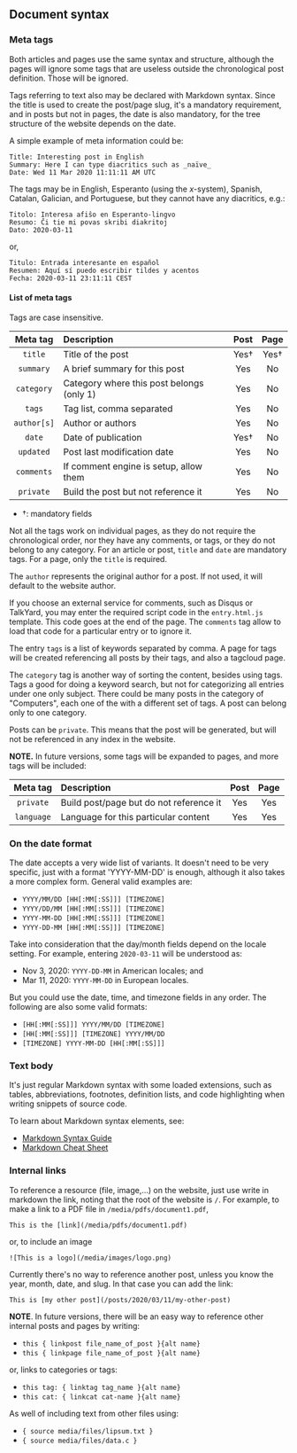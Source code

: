 <!-- vim: set ft=markdown fenc=utf-8 tw=72 nowrap: -->
<!-- Version: pynfact-1.0.2.dev4 -->

Document syntax
---------------

### Meta tags

Both articles and pages use the same syntax and structure, although the
pages will ignore some tags that are useless outside the chronological
post definition.  Those will be ignored.

Tags referring to text also may be declared with Markdown syntax.  Since
the title is used to create the post/page slug, it's a mandatory
requirement, and in posts but not in pages, the date is also mandatory,
for the tree structure of the website depends on the date.

A simple example of meta information could be:

    Title: Interesting post in English
    Summary: Here I can type diacritics such as _naïve_
    Date: Wed 11 Mar 2020 11:11:11 AM UTC


The tags may be in English, Esperanto (using the _x_-system), Spanish,
Catalan, Galician, and Portuguese, but they cannot have any diacritics,
e.g.:

    Titolo: Interesa afiŝo en Esperanto-lingvo
    Resumo: Ĉi tie mi povas skribi diakritoj
    Dato: 2020-03-11

or,

    Titulo: Entrada interesante en español
    Resumen: Aquí sí puedo escribir tildes y acentos
    Fecha: 2020-03-11 23:11:11 CEST


#### List of meta tags

Tags are case insensitive.

| Meta tag    | Description                              | Post | Page |
|:-----------:|:---------------------------------------- |:----:|:----:|
| `title`     | Title of the post                        | Yes† | Yes† |
| `summary`   | A brief summary for this post            | Yes  | No   |
| `category`  | Category where this post belongs (only 1)| Yes  | No   |
| `tags`      | Tag list, comma separated                | Yes  | No   |
| `author[s]` | Author or authors                        | Yes  | No   |
| `date`      | Date of publication                      | Yes† | No   |
| `updated`   | Post last modification date              | Yes  | No   |
| `comments`  | If comment engine is setup, allow them   | Yes  | No   |
| `private`   | Build the post but not reference it      | Yes  | No   |

  * †: mandatory fields

Not all the tags work on individual pages, as they do not require the
chronological order, nor they have any comments, or tags, or they do not
belong to any category.  For an article or post, `title` and `date` are
mandatory tags.  For a page, only the `title` is required.

The `author` represents the original author for a post.  If not used,
it will default to the website author.

If you choose an external service for comments, such as Disqus or
TalkYard, you may enter the required script code in the `entry.html.js`
template.  This code goes at the end of the page.  The `comments` tag
allow to load that code for a particular entry or to ignore it.

The entry `tags` is a list of keywords separated by comma.  A page
for tags will be created referencing all posts by their tags, and also a
tagcloud page.

The `category` tag is another way of sorting the content, besides using
tags.  Tags a good for doing a keyword search, but not for categorizing
all entries under one only subject.  There could be many posts in the
category of "Computers", each one of the with a different set of tags.
A post can belong only to one category.

Posts can be `private`.  This means that the post will be generated, but
will not be referenced in any index in the website.

**NOTE.**  In future versions, some tags will be expanded to pages, and
more tags will be included:

| Meta tag    | Description                              | Post | Page |
|:-----------:|:---------------------------------------- |:----:|:----:|
| `private`   | Build post/page but do not reference it  | Yes  | Yes  |
| `language`  | Language for this particular content     | Yes  | Yes  |


### On the date format

The date accepts a very wide list of variants.  It doesn't need to be
very specific, just with a format 'YYYY-MM-DD' is enough, although it
also takes a more complex form.  General valid examples are:

  * `YYYY/MM/DD [HH[:MM[:SS]]] [TIMEZONE]`
  * `YYYY/DD/MM [HH[:MM[:SS]]] [TIMEZONE]`
  * `YYYY-MM-DD [HH[:MM[:SS]]] [TIMEZONE]`
  * `YYYY-DD-MM [HH[:MM[:SS]]] [TIMEZONE]`

Take into consideration that the day/month fields depend on the locale
setting. For example, entering `2020-03-11` will be understood as:

  * Nov  3, 2020: `YYYY-DD-MM` in American locales; and
  * Mar 11, 2020: `YYYY-MM-DD` in European locales.

But you could use the date, time, and timezone fields in any order.  The
following are also some valid formats:

  * `[HH[:MM[:SS]]] YYYY/MM/DD [TIMEZONE]`
  * `[HH[:MM[:SS]]] [TIMEZONE] YYYY/MM/DD`
  * `[TIMEZONE] YYYY-MM-DD [HH[:MM[:SS]]]`


### Text body

It's just regular Markdown syntax with some loaded extensions, such as
tables, abbreviations, footnotes, definition lists, and code
highlighting when writing snippets of source code.

To learn about Markdown syntax elements, see:

  * [Markdown Syntax Guide][mdownref1]
  * [Markdown Cheat Sheet][mdownref2]


### Internal links

To reference a resource (file, image,...) on the website, just use write
in markdown the link, noting that the root of the website is `/`.   For
example, to make a link to a PDF file in `/media/pdfs/document1.pdf`,

    This is the [link](/media/pdfs/document1.pdf)

or, to include an image

    ![This is a logo](/media/images/logo.png)

Currently there's no way to reference another post, unless you know the
year, month, date, and slug.  In that case you can add the link:

    This is [my other post](/posts/2020/03/11/my-other-post)



**NOTE**.
In future versions, there will be an easy way to reference
other internal posts and pages by writing:
  * `this { linkpost file_name_of_post }{alt name}`
  * `this { linkpage file_name_of_post }{alt name}`

or, links to categories or tags:
  * `this tag: { linktag tag_name }{alt name}`
  * `this cat: { linkcat cat-name }{alt name}`

As well of including text from other files using:
  * `{ source media/files/lipsum.txt }`
  * `{ source media/files/data.c }`


[mdownref1]: https://sourceforge.net/p/digitalsign/wiki/markdown_syntax/
[mdownref2]: https://www.markdownguide.org/cheat-sheet/ 

